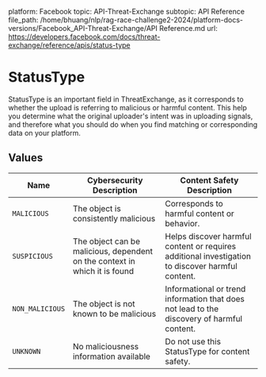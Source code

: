 platform: Facebook
topic: API-Threat-Exchange
subtopic: API Reference
file_path: /home/bhuang/nlp/rag-race-challenge2-2024/platform-docs-versions/Facebook_API-Threat-Exchange/API Reference.md
url: https://developers.facebook.com/docs/threat-exchange/reference/apis/status-type

# StatusType

StatusType is an important field in ThreatExchange, as it corresponds to whether the upload is referring to malicious or harmful content. This help you determine what the original uploader's intent was in uploading signals, and therefore what you should do when you find matching or corresponding data on your platform.

## Values

| Name | Cybersecurity Description | Content Safety Description |
| --- | --- | --- |
| `MALICIOUS` | The object is consistently malicious | Corresponds to harmful content or behavior. |
| `SUSPICIOUS` | The object can be malicious, dependent on the context in which it is found | Helps discover harmful content or requires additional investigation to discover harmful content. |
| `NON_MALICIOUS` | The object is not known to be malicious | Informational or trend information that does not lead to the discovery of harmful content. |
| `UNKNOWN` | No maliciousness information available | Do not use this StatusType for content safety. |